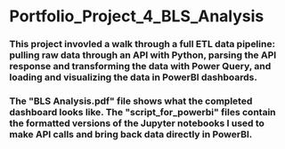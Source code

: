 # Portfolio_Project_4_BLS_Analysis
### This project invovled a walk through a full ETL data pipeline: pulling raw data through an API with Python, parsing the API response and transforming the data with Power Query, and loading and visualizing the data in PowerBI dashboards.
### The "BLS Analysis.pdf" file shows what the completed dashboard looks like. The "script_for_powerbi" files contain the formatted versions of the Jupyter notebooks I used to make API calls and bring back data directly in PowerBI.
